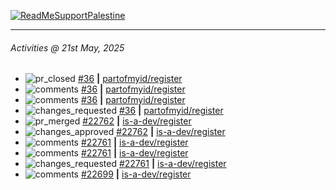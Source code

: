 [![ReadMeSupportPalestine](https://github.com/Safouene1/support-palestine-banner/blob/master/banner-support.svg)](https://github.com/Safouene1/support-palestine-banner)

---

<!--RECENT_ACTIVITY:last_update-->
###### Activities @ 21st May, 2025
<!--RECENT_ACTIVITY:last_update_end-->

<!--RECENT_ACTIVITY:start-->
- ![pr_closed](https://cdn.jsdelivr.net/gh/Readme-Workflows/Readme-Icons@main/icons/octicons/PullRequestClosed.svg) [#36](https://github.com/partofmyid/register/pull/36) **|** [partofmyid/register](https://github.com/partofmyid/register)<br>
- ![comments](https://cdn.jsdelivr.net/gh/Readme-Workflows/Readme-Icons@main/icons/octicons/Comment.svg) [#36](https://github.com/partofmyid/register/pull/36#discussion_r2094242143) **|** [partofmyid/register](https://github.com/partofmyid/register)<br>
- ![comments](https://cdn.jsdelivr.net/gh/Readme-Workflows/Readme-Icons@main/icons/octicons/Comment.svg) [#36](https://github.com/partofmyid/register/pull/36#discussion_r2093782868) **|** [partofmyid/register](https://github.com/partofmyid/register)<br>
- ![changes_requested](https://cdn.jsdelivr.net/gh/Readme-Workflows/Readme-Icons@main/icons/octicons/RequestedChanges.svg) [#36](https://github.com/partofmyid/register/pull/36#pullrequestreview-2847780168) **|** [partofmyid/register](https://github.com/partofmyid/register)<br>
- ![pr_merged](https://cdn.jsdelivr.net/gh/Readme-Workflows/Readme-Icons@main/icons/octicons/PullRequestMerged.svg) [#22762](https://github.com/is-a-dev/register/pull/22762) **|** [is-a-dev/register](https://github.com/is-a-dev/register)<br>
- ![changes_approved](https://cdn.jsdelivr.net/gh/Readme-Workflows/Readme-Icons@main/icons/octicons/ApprovedChanges.svg) [#22762](https://github.com/is-a-dev/register/pull/22762#pullrequestreview-2842172703) **|** [is-a-dev/register](https://github.com/is-a-dev/register)<br>
- ![comments](https://cdn.jsdelivr.net/gh/Readme-Workflows/Readme-Icons@main/icons/octicons/Comment.svg) [#22761](https://github.com/is-a-dev/register/pull/22761#discussion_r2090207821) **|** [is-a-dev/register](https://github.com/is-a-dev/register)<br>
- ![comments](https://cdn.jsdelivr.net/gh/Readme-Workflows/Readme-Icons@main/icons/octicons/Comment.svg) [#22761](https://github.com/is-a-dev/register/pull/22761#discussion_r2090207604) **|** [is-a-dev/register](https://github.com/is-a-dev/register)<br>
- ![changes_requested](https://cdn.jsdelivr.net/gh/Readme-Workflows/Readme-Icons@main/icons/octicons/RequestedChanges.svg) [#22761](https://github.com/is-a-dev/register/pull/22761#pullrequestreview-2842170473) **|** [is-a-dev/register](https://github.com/is-a-dev/register)<br>
- ![comments](https://cdn.jsdelivr.net/gh/Readme-Workflows/Readme-Icons@main/icons/octicons/Comment.svg) [#22699](https://github.com/is-a-dev/register/pull/22699#discussion_r2089133159) **|** [is-a-dev/register](https://github.com/is-a-dev/register)<br>
<!--RECENT_ACTIVITY:end-->
